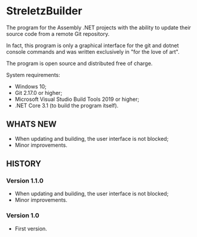 # StreletzBuilder

The program for the Assembly .NET projects with the ability to update their source code from a remote Git repository.

In fact, this program is only a graphical interface for the git and dotnet console commands and was written exclusively in "for the love of art".

The program is open source and distributed free of charge.

System requirements:

 - Windows 10;
 - Git 2.17.0 or higher;
 - Microsoft Visual Studio Build Tools 2019 or higher;
 - .NET Core 3.1 (to build the program itself).

## WHATS NEW

 - When updating and building, the user interface is not blocked;
 - Minor improvements.

## HISTORY

### Version 1.1.0
 - When updating and building, the user interface is not blocked;
 - Minor improvements.
 
### Version 1.0
 - First version.
